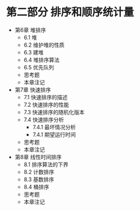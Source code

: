# 第二部分 排序和顺序统计量

- 第6章 堆排序
  - 6.1 堆
  - 6.2 维护堆的性质
  - 6.3 建堆
  - 6.4 堆排序算法
  - 6.5 优先队列
  - 思考题
  - 本章注记
- 第7章 快速排序
  - 7.1 快速排序的描述
  - 7.2 快速排序的性能
  - 7.3 快速排序的随机化版本
  - 7.4 快速排序分析
    - 7.4.1 最坏情况分析
    - 7.4.1 期望运行时间
  - 思考题
  - 本章注记
- 第8章 线性时间排序
  - 8.1 排序算法的下界
  - 8.2 计数排序
  - 8.3 基数排序
  - 8.4 桶排序
  - 思考题
  - 本章注记
